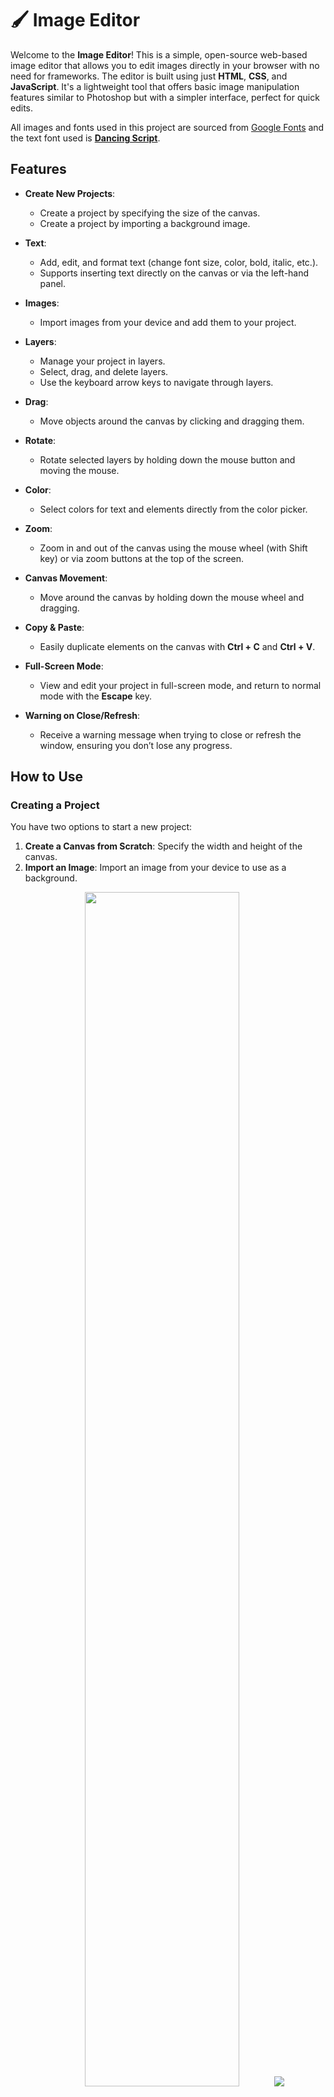 # 🖌️ Image Editor

Welcome to the **Image Editor**! This is a simple, open-source web-based image editor that allows you to edit images directly in your browser with no need for frameworks. The editor is built using just **HTML**, **CSS**, and **JavaScript**. It's a lightweight tool that offers basic image manipulation features similar to Photoshop but with a simpler interface, perfect for quick edits.

All images and fonts used in this project are sourced from [Google Fonts](https://fonts.google.com/icons) and the text font used is **[Dancing Script](https://fonts.google.com/specimen/Dancing+Script)**.

## Features

- **Create New Projects**:
  - Create a project by specifying the size of the canvas.
  - Create a project by importing a background image.

- **Text**:
  - Add, edit, and format text (change font size, color, bold, italic, etc.).
  - Supports inserting text directly on the canvas or via the left-hand panel.

- **Images**:
  - Import images from your device and add them to your project.

- **Layers**:
  - Manage your project in layers.
  - Select, drag, and delete layers.
  - Use the keyboard arrow keys to navigate through layers.

- **Drag**: 
  - Move objects around the canvas by clicking and dragging them.

- **Rotate**:
  - Rotate selected layers by holding down the mouse button and moving the mouse.
  
- **Color**:
  - Select colors for text and elements directly from the color picker.

- **Zoom**:
  - Zoom in and out of the canvas using the mouse wheel (with Shift key) or via zoom buttons at the top of the screen.

- **Canvas Movement**:
  - Move around the canvas by holding down the mouse wheel and dragging.

- **Copy & Paste**:
  - Easily duplicate elements on the canvas with **Ctrl + C** and **Ctrl + V**.

- **Full-Screen Mode**:
  - View and edit your project in full-screen mode, and return to normal mode with the **Escape** key.

- **Warning on Close/Refresh**:
  - Receive a warning message when trying to close or refresh the window, ensuring you don’t lose any progress.

## How to Use

### Creating a Project

You have two options to start a new project:

1. **Create a Canvas from Scratch**: Specify the width and height of the canvas.
2. **Import an Image**: Import an image from your device to use as a background.

<div align="center">
  <img src="https://github.com/user-attachments/assets/4468edc0-4acf-40d9-bad6-5014bef40b04" width="70%" />
  <img src="https://github.com/user-attachments/assets/3582169d-cea3-406f-bb36-35afaefe36fb" />
</div>

### Adding Text

To add text, you can either:

- Press the **T** key, then click on the canvas to start typing.
- Alternatively, click on the **Text** button (the one with two "T"s) on the left panel and then click on the canvas to start typing.

Once you’ve added text, you can edit it by double-clicking on the text box. You can also change the text color, size, style (bold, italic, underline), etc.

<div align="center">
  <img src="https://github.com/user-attachments/assets/54677549-02d7-40e0-9945-a7037f61d260" width="70%" />
</div>

### Importing Images

To import an image:

1. Double-press the **I** key while holding the **Control** key, or
2. Click on the **Image** button in the left-hand panel, then select an image from your device.

### Working with Layers

On the left panel, you'll find the **Layers** section. Each object in the project has a corresponding layer. You can:

- Select a layer by clicking on it.
- Highlight layers by selecting the object in the canvas (both the layer and the object will be highlighted).
- Drag layers around by clicking and holding for a moment before moving the mouse.
- Delete layers by selecting them and pressing the **Delete** key.

Additionally, you can navigate between layers using the arrow keys on your keyboard.

<div align="center">
  <img src="https://github.com/user-attachments/assets/b35dce05-080e-41c1-8729-fc082d2fcf51" width="70%" />
</div>

### Dragging Objects

If you want to move an object, simply click and drag it across the canvas.

### Rotating Objects

To rotate a layer:

- Press the **R** key, or click on the **Rotate** button in the left panel.
- While holding down the mouse button, move the mouse to rotate the selected layer.

### Changing Color

You can change the color of your text and other elements by:

- Clicking the **Color** button in the left panel.
- Selecting a color from the color picker.
- If a layer with text is selected, the color of the text will change to the new color.

### Zoom In/Out

To zoom in or out of the canvas:

- Hold down the **Shift** key and use the mouse wheel to zoom.
- Alternatively, use the zoom in and zoom out buttons at the top of the screen.

You can also see the zoom level displayed between the zoom buttons.

### Moving the Canvas

To move around the canvas:

- Hold down the **middle mouse button** (mouse wheel) and drag the canvas to move it.

### Copy & Paste

To duplicate an element:

- Select the element and press **Ctrl + C** to copy it.
- Press **Ctrl + V** to paste it.

### Full-Screen Mode

You can view your project in full-screen mode by clicking the **Full-Screen** button at the top right of the screen. To exit full-screen mode, press the **Escape** key.

Note: The **Full-Screen** button will only be visible if you’ve already created a project.

### Warning on Closing or Refreshing

To prevent you from accidentally losing your work, you will receive a warning if you try to close or refresh the window while editing an image.

---

## Contributing

Feel free to fork the repository, submit issues, or create pull requests to enhance the project. If you have any suggestions or improvements, they are always welcome!

## License

This project is open-source and available under the [MIT License](LICENSE).

---

Happy editing!